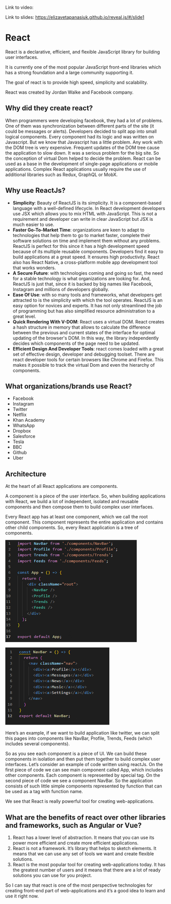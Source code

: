 Link to video: 

Link to slides: https://elizavetapanasiuk.github.io/reveal.js/#/slide1
# React
React is a declarative, efficient, and flexible JavaScript library for building user interfaces. 

It is currently one of the most popular JavaScript front-end libraries which has a strong foundation and a large community supporting it.

The goal of react is to provide high speed, simplicity and scalability.

React was created by Jordan Walke and Facebook company.

## Why did they create react?

When programmers were developing facebook, they had a lot of problems. One of them was synchronization between different parts of the site (it could be messages or alerts). Developers decided to split app into small logical components. Every component had its logic and was written on Javascript. But we know that Javascript has a little problem. Any work with the DOM tree is very expensive. Frequent updates of the DOM tree cause the application to slow down. It was a serious problem for the big site. So the conception of virtual Dom helped to decide the problem.
React can be used as a base in the development of single-page applications or mobile applications. Complex React applications usually require the use of additional libraries such as Redux, GraphQL or MobX.

## Why use ReactJs?

*	**Simplicity**: Beauty of ReactJS is its simplicity. It is a component-based language with a well-defined lifecycle. In React development developers use JSX which allows you to mix HTML with JavaScript. This is not a requirement and developer can write in clear JavaScript but JSX is much easier to use.
*	**Faster Go-To-Market Time**: organizations are keen to adapt to technologies that help them to go to market faster, complete their software solutions on time and implement them without any problems. ReactJS is  perfect for this since it has a high development speed because of its multiple reusable components. Developers find it easy to build applications at a great speed. It ensures high productivity. React also has React Native, a cross-platform mobile app development tool that works wonders.
*	**A Secure Future**: with technologies coming and going so fast, the need for a stable technology is what organizations are looking for. And, ReactJS is just that, since it is backed by big names like Facebook, Instagram and millions of developers globally.
*	**Ease Of Use**: with so many tools and frameworks, what developers get attracted to is the simplicity with which the tool operates. ReactJS is an easy option for novices and experts. It has not only streamlined the job of programming but has also simplified resource administration to a great level.
*	**Quick Rendering With V-DOM**: React uses a  virtual DOM. React creates a hash structure in memory that allows to calculate the difference between the previous and current states of the interface for optimal updating of the browser's DOM. In this way, the library independently decides which components of the page need to be updated.
*	**Efficient Design And Developer Tools**: react comes loaded with a great set of effective design, developer and debugging toolset. There are react developer tools for certain browsers like Chrome and Firefox. This makes it possible to track the virtual Dom and even the hierarchy of components.

## What organizations/brands use React?

*	Facebook
*	Instagram
*	Twitter
*	Netflix
*	Khan Academy
*	WhatsApp
*	Dropbox
*	Salesforce
*	Tesla
*	BBC
*	Github
*	Uber

## Architecture

At the heart of all React applications are components.

A component is a piece of the user interface. So, when building applications with React, we build a lot of independent, isolated and reusable components and then compose them to build complex user interfaces.

Every React app has at least one component, which we call the root component. This component represents the entire application and contains other child components. So, every React application is a tree of components. 

![App.js](images/appJs.png) 

![NavBar.js](images/NavbarJs.png)

Here’s an example, if we want to build application like twitter, we can split this pages into components like NavBar, Profile, Trends, Feeds (which includes several components).

So as you see each component is a piece of UI. We can build these components in isolation and then put them together to build complex user interfaces.
Let’s consider an example of code written using reactJs. On the first piece of code we can see main component called App, which includes other components. Each component is represented by special tag. On the second piece of code we see a component NavBar. So the application consists of such little simple components represented by function that can be used as a tag with function name. 

We see that React is really powerful tool for creating web-applications.

## What are the benefits of react over other libraries and frameworks, such as Angular or Vue?

1. React has a lower level of abstraction. It means that you can use its power more efficient and create more efficient applications.
2. React is not a framework. It’s library that helps to sketch elements. It means that we can use any set of tools we want and create flexible solutions. 
3. React is the most popular tool for creating web-applications today. It has the greatest number of users and it means that there are a lot of ready solutions you can use for you project.

So I can say that react is one of the most perspective technologies for creating front-end part of web-applications and it’s a good idea to learn and use it right now.
